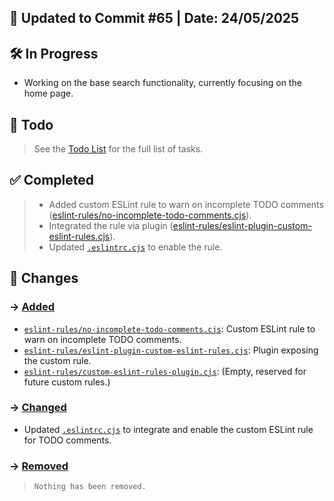 ## 📅 Updated to Commit #65 | Date: 24/05/2025

## 🛠️ In Progress

- Working on the base search functionality, currently focusing on the home page.

## 🎯 Todo

> See the [Todo List](./todo-list.md) for the full list of tasks.

## ✅ Completed

> - Added custom ESLint rule to warn on incomplete TODO comments ([eslint-rules/no-incomplete-todo-comments.cjs](eslint-rules/no-incomplete-todo-comments.cjs)).
> - Integrated the rule via plugin ([eslint-rules/eslint-plugin-custom-eslint-rules.cjs](eslint-rules/eslint-plugin-custom-eslint-rules.cjs)).
> - Updated [`.eslintrc.cjs`](.eslintrc.cjs) to enable the rule.

## 🔄 Changes

### → <u>Added</u>

- [`eslint-rules/no-incomplete-todo-comments.cjs`](eslint-rules/no-incomplete-todo-comments.cjs): Custom ESLint rule to warn on incomplete TODO comments.
- [`eslint-rules/eslint-plugin-custom-eslint-rules.cjs`](eslint-rules/eslint-plugin-custom-eslint-rules.cjs): Plugin exposing the custom rule.
- [`eslint-rules/custom-eslint-rules-plugin.cjs`](eslint-rules/custom-eslint-rules-plugin.cjs): (Empty, reserved for future custom rules.)

### → <u>Changed</u>

- Updated [`.eslintrc.cjs`](.eslintrc.cjs) to integrate and enable the custom ESLint rule for TODO comments.

### → <u>Removed</u>

> `Nothing has been removed.`
